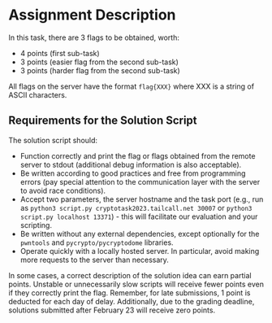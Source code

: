 # Assignment Description

In this task, there are 3 flags to be obtained, worth:

- 4 points (first sub-task)
- 3 points (easier flag from the second sub-task)
- 3 points (harder flag from the second sub-task)

All flags on the server have the format `flag{XXX}` where XXX is a string of ASCII characters.

## Requirements for the Solution Script

The solution script should:

- Function correctly and print the flag or flags obtained from the remote server to stdout (additional debug information is also acceptable).
- Be written according to good practices and free from programming errors (pay special attention to the communication layer with the server to avoid race conditions).
- Accept two parameters, the server hostname and the task port (e.g., run as `python3 script.py cryptotask2023.tailcall.net 30007` or `python3 script.py localhost 13371`) - this will facilitate our evaluation and your scripting.
- Be written without any external dependencies, except optionally for the `pwntools` and `pycrypto/pycryptodome` libraries.
- Operate quickly with a locally hosted server. In particular, avoid making more requests to the server than necessary.

In some cases, a correct description of the solution idea can earn partial points. Unstable or unnecessarily slow scripts will receive fewer points even if they correctly print the flag. Remember, for late submissions, 1 point is deducted for each day of delay. Additionally, due to the grading deadline, solutions submitted after February 23 will receive zero points.
